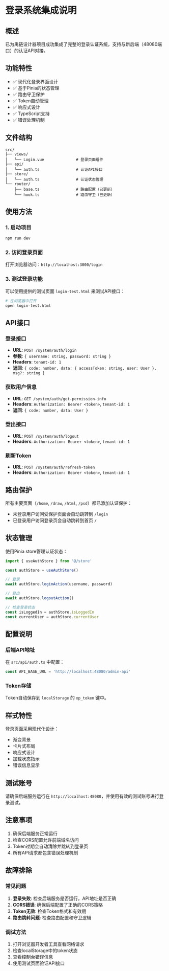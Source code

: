 # 登录系统集成说明

## 概述

已为禹链设计器项目成功集成了完整的登录认证系统，支持与新后端（48080端口）的认证API对接。

## 功能特性

- ✅ 现代化登录界面设计
- ✅ 基于Pinia的状态管理
- ✅ 路由守卫保护
- ✅ Token自动管理
- ✅ 响应式设计
- ✅ TypeScript支持
- ✅ 错误处理机制

## 文件结构

```
src/
├── views/
│   └── Login.vue              # 登录页面组件
├── api/
│   └── auth.ts                # 认证API接口
├── store/
│   └── auth.ts                # 认证状态管理
└── router/
    ├── base.ts                # 路由配置（已更新）
    └── hook.ts                # 路由守卫（已更新）
```

## 使用方法

### 1. 启动项目

```bash
npm run dev
```

### 2. 访问登录页面

打开浏览器访问：`http://localhost:3000/login`

### 3. 测试登录功能

可以使用提供的测试页面 `login-test.html` 来测试API接口：

```bash
# 在浏览器中打开
open login-test.html
```

## API接口

### 登录接口
- **URL**: `POST /system/auth/login`
- **参数**: `{ username: string, password: string }`
- **Headers**: `tenant-id: 1`
- **返回**: `{ code: number, data: { accessToken: string, user: User }, msg?: string }`

### 获取用户信息
- **URL**: `GET /system/auth/get-permission-info`
- **Headers**: `Authorization: Bearer <token>`, `tenant-id: 1`
- **返回**: `{ code: number, data: User }`

### 登出接口
- **URL**: `POST /system/auth/logout`
- **Headers**: `Authorization: Bearer <token>`, `tenant-id: 1`

### 刷新Token
- **URL**: `POST /system/auth/refresh-token`
- **Headers**: `Authorization: Bearer <token>`, `tenant-id: 1`

## 路由保护

所有主要页面（`/home`, `/draw`, `/html`, `/psd`）都已添加认证保护：

- 未登录用户访问受保护页面会自动跳转到 `/login`
- 已登录用户访问登录页会自动跳转到首页 `/`

## 状态管理

使用Pinia store管理认证状态：

```typescript
import { useAuthStore } from '@/store'

const authStore = useAuthStore()

// 登录
await authStore.loginAction(username, password)

// 登出
await authStore.logoutAction()

// 检查登录状态
const isLoggedIn = authStore.isLoggedIn
const currentUser = authStore.currentUser
```

## 配置说明

### 后端API地址
在 `src/api/auth.ts` 中配置：
```typescript
const API_BASE_URL = 'http://localhost:48080/admin-api'
```

### Token存储
Token自动保存到 `localStorage` 的 `xp_token` 键中。

## 样式特性

登录页面采用现代化设计：
- 渐变背景
- 卡片式布局
- 响应式设计
- 加载状态指示
- 错误信息显示

## 测试账号

请确保后端服务运行在 `http://localhost:48080`，并使用有效的测试账号进行登录测试。

## 注意事项

1. 确保后端服务正常运行
2. 检查CORS配置允许前端域名访问
3. Token过期会自动清除并跳转到登录页
4. 所有API请求都包含错误处理机制

## 故障排除

### 常见问题

1. **登录失败**: 检查后端服务是否运行，API地址是否正确
2. **CORS错误**: 确保后端配置了正确的CORS策略
3. **Token无效**: 检查Token格式和有效期
4. **路由跳转问题**: 检查路由配置和守卫逻辑

### 调试方法

1. 打开浏览器开发者工具查看网络请求
2. 检查localStorage中的token状态
3. 查看控制台错误信息
4. 使用测试页面验证API接口
